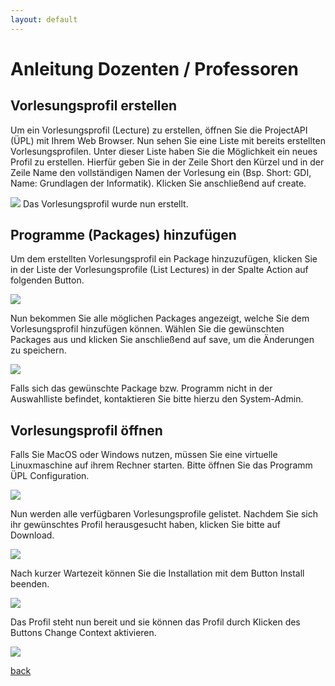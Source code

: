 ```yaml
---
layout: default
---
```


# Anleitung Dozenten / Professoren


## Vorlesungsprofil erstellen
Um ein Vorlesungsprofil (Lecture) zu erstellen, öffnen Sie die ProjectAPI (ÜPL) mit Ihrem Web Browser. Nun sehen Sie eine Liste mit bereits erstellten Vorlesungsprofilen.
Unter dieser Liste haben Sie die Möglichkeit ein neues Profil zu erstellen. 
Hierfür geben Sie in der Zeile Short den Kürzel und in der Zeile Name den vollständigen Namen der Vorlesung ein (Bsp. Short: GDI, Name: Grundlagen der Informatik). 
Klicken Sie anschließend auf create. 

![](https://i.imgur.com/OBYzs6y.png)
Das Vorlesungsprofil wurde nun erstellt.

## Programme (Packages)  hinzufügen

Um dem erstellten Vorlesungsprofil ein Package hinzuzufügen, klicken Sie in der Liste der Vorlesungsprofile (List Lectures) in der Spalte Action auf folgenden Button.

![](https://i.imgur.com/dKAMoTt.png)

Nun bekommen Sie alle möglichen Packages angezeigt, welche Sie dem Vorlesungsprofil hinzufügen können. Wählen Sie die gewünschten Packages aus und klicken Sie anschließend auf save, um die Änderungen zu speichern.

![](https://i.imgur.com/O4v00xj.png)

Falls sich das gewünschte Package bzw. Programm nicht in der Auswahlliste befindet, kontaktieren Sie bitte hierzu den System-Admin.

## Vorlesungsprofil öffnen

Falls Sie MacOS oder Windows nutzen, müssen Sie eine virtuelle Linuxmaschine auf ihrem Rechner starten. Bitte öffnen Sie das Programm ÜPL Configuration.

![](https://i.imgur.com/DkVrdd6.jpg)

Nun werden alle verfügbaren Vorlesungsprofile gelistet. Nachdem Sie sich ihr gewünschtes Profil herausgesucht haben, klicken Sie bitte auf Download.

![](https://i.imgur.com/lPHXl8D.png)

Nach kurzer Wartezeit können Sie die Installation mit dem Button Install beenden. 

![](https://i.imgur.com/HgXBkRD.png)

Das Profil steht nun bereit und sie können das Profil durch Klicken des Buttons Change Context aktivieren.

![](https://i.imgur.com/pqxXwvm.jpg)

[back](./)